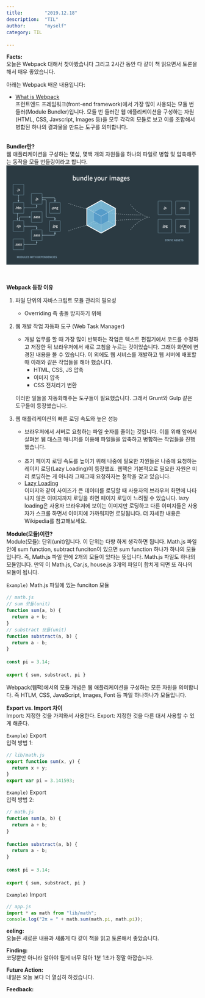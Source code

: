 ```yaml
---
title:        "2019.12.18"
description:  "TIL"
author:       "myself"
category: TIL

---
```


<strong>Facts:</strong><br>
오늘은 Webpack 대해서 찾아봤습니다 그리고 2시간 동안 다 같이 책 읽으면서 토론을 해서 매우 좋았습니다. <br>

아래는 Webpack 배운 내용입니다: <br>

- [What is Webpack](https://joshua1988.github.io/webpack-guide/webpack/what-is-webpack.html#%EC%9B%B9%ED%8C%A9%EC%9D%B4%EB%9E%80) <br>
프런트엔드 프레임워크(front-end framework)에서 가장 많이 사용되는 모듈 번 들러(Module Bundler)입니다. 모듈 번 들러란 웹 애플리케이션을 구성하는 자원(HTML, CSS, Javscript, Images 등)을 모두 각각의 모듈로 보고 이를 조합해서 병합된 하나의 결과물을 만드는 도구를 의미합니다. <br><br>

<strong>Bundler란?</strong> <br>
웹 애플리케이션을 구성하는 몇십, 몇백 개의 자원들을 하나의 파일로 병합 및 압축해주는 동작을 모듈 번들링이라고 합니다. <br>
<img src="/assets/images/bundler.png"></p><br>

<strong>Webpack 등장 이유</strong><br>

1. 파일 단위의 자바스크립트 모듈 관리의 필요성<br> 
   - Overriding 즉 충돌 방지하기 위해 <br>
2. 웹 개발 작업 자동화 도구 (Web Task Manager) <br>
   - 개발 업무를 할 때 가장 많이 반복하는 작업은 텍스트 편집기에서 코드를 수정하고 저장한 뒤 브라우저에서 새로 고침을 누르는 것이었습니다. 그래야 화면에 변경된 내용을 볼 수 있습니다. 이 외에도 웹 서비스를 개발하고 웹 서버에 배포할 때 아래와 같은 작업들을 해야 했습니다.
     - HTML, CSS, JS 압축
     - 이미지 압축
     - CSS 전처리기 변환<br>

   이러한 일들을 자동화해주는 도구들이 필요했습니다. 그래서 Grunt와 Gulp 같은 도구들이 등장했습니다.

3. 웹 애플리케이션의 빠른 로딩 속도와 높은 성능 <br>
      - 브라우저에서 서버로 요청하는 파일 숫자를 줄이는 것입니다. 이를 위해 앞에서 살펴본 웹 태스크 매니저를 이용해 파일들을 압축하고 병합하는 작업들을 진행했습니다. <br><br>
      - 초기 페이지 로딩 속도를 높이기 위해 나중에 필요한 자원들은 나중에 요청하는 레이지 로딩(Lazy Loading)이 등장했죠. 웹팩은 기본적으로 필요한 자원은 미리 로딩하는 게 아니라 그때그때 요청하자는 철학을 갖고 있습니다.
      - [Lazy Loading](https://medium.com/@devkuu/lazy-loading-%EC%9D%B4%EB%9E%80-834be8c85833) <br>
      이미지와 같이 사이즈가 큰 데이터를 로딩할 때 사용자의 브라우저 화면에 나타나지 않은 이미지까지 로딩을 하면 페이지 로딩이 느려질 수 있습니다. lazy loading은 사용자 브라우저에 보이는 이미지만 로딩하고 다른 이미지들은 사용자가 스크롤 하면서 이미지에 가까워지면 로딩됩니다. 더 자세한 내용은 Wikipedia를 참고해보세요.

<strong>Module(모듈)이란?</strong><br>
Module(모듈): 단위(unit)입니다. 이 단위는 다향 하게 생각하면 됩니다. Math.js 파일 안에 sum function, subtract funciton이 있으면 sum function 하나가 하나의 모듈입니다. 즉, Math.js 파일 안에 2개의 모듈이 있다는 뜻입니다. Math.js 파일도 하나의 모듈입니다. 만약 이 Math.js, Car.js, house.js 3개의 파일이 합치게 되면 또 하나의 모듈이 됩니다. 

`Example)` Math.js 파일에 있는 funciton 모듈
```JavaScript
// math.js
// sum 모듈(unit)
function sum(a, b) {
  return a + b;
}
// substract 모듈(unit)
function substract(a, b) {
  return a - b;
}

const pi = 3.14;

export { sum, substract, pi }

```
Webpack(웹팩)에서의 모듈 개념은 웹 애플리케이션을 구성하는 모든 자원을 의미합니다. 즉 HTLM, CSS, JavaScript, Images, Font 등 파일 하나하나가 모듈입니다.

<strong>Export vs. Import 차이</strong> <br>
Import: 지정한 것을 가져와서 사용한다.
Export: 지정한 것을 다른 대서 사용할 수 있게 해준다. 

`Example)` Export <br>
입력 방법 1:
```JavaScript
// lib/math.js
export function sum(x, y) {
  return x + y;
}
export var pi = 3.141593;
```
`Example)` Export <br>
입력 방법 2:
```JavaScript
// math.js
function sum(a, b) {
  return a + b;
}

function substract(a, b) {
  return a - b;
}

const pi = 3.14;

export { sum, substract, pi }
```

`Example)` Import
```JavaScript
// app.js
import * as math from "lib/math";
console.log("2π = " + math.sum(math.pi, math.pi));
```

<strong>eeling:</strong><br>
오늘은 새로운 내용과 새롭게 다 같이 책을 읽고 토론해서 좋았습니다.

<strong>Finding:</strong><br>
코딩뿐만 아니라 알아야 될게 너무 많아 1분 1초가 정말 아깝습니다. 

<strong>Future Action:</strong><br>
내일은 오늘 보다 더 열심히 하겠습니다.

<strong>Feedback:</strong><br>
